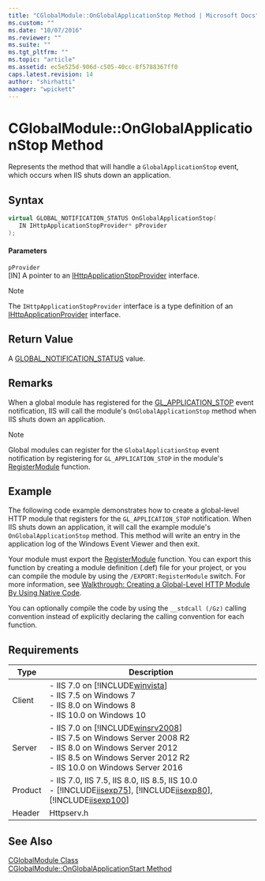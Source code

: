 ```yaml
---
title: "CGlobalModule::OnGlobalApplicationStop Method | Microsoft Docs"
ms.custom: ""
ms.date: "10/07/2016"
ms.reviewer: ""
ms.suite: ""
ms.tgt_pltfrm: ""
ms.topic: "article"
ms.assetid: ec5e525d-906d-c505-40cc-8f5788367ff0
caps.latest.revision: 14
author: "shirhatti"
manager: "wpickett"
---
```

# CGlobalModule::OnGlobalApplicationStop Method
Represents the method that will handle a `GlobalApplicationStop` event, which occurs when IIS shuts down an application.  
  
## Syntax  
  
```cpp  
virtual GLOBAL_NOTIFICATION_STATUS OnGlobalApplicationStop(  
   IN IHttpApplicationStopProvider* pProvider  
);  
```  
  
#### Parameters  
 `pProvider`  
 [IN] A pointer to an [IHttpApplicationStopProvider](../../web-development-reference\native-code-api-reference/ihttpapplicationprovider-interface.md) interface.  
  
> [!NOTE]
>  The `IHttpApplicationStopProvider` interface is a type definition of an [IHttpApplicationProvider](../../web-development-reference\native-code-api-reference/ihttpapplicationprovider-interface.md) interface.  
  
## Return Value  
 A [GLOBAL_NOTIFICATION_STATUS](../../web-development-reference\native-code-api-reference/global-notification-status-enumeration.md) value.  
  
## Remarks  
 When a global module has registered for the [GL_APPLICATION_STOP](../../web-development-reference\native-code-api-reference/request-processing-constants.md) event notification, IIS will call the module's `OnGlobalApplicationStop` method when IIS shuts down an application.  
  
> [!NOTE]
>  Global modules can register for the `GlobalApplicationStop` event notification by registering for `GL_APPLICATION_STOP` in the module's [RegisterModule](../../web-development-reference\native-code-api-reference/pfn-registermodule-function.md) function.  
  
## Example  
 The following code example demonstrates how to create a global-level HTTP module that registers for the `GL_APPLICATION_STOP` notification. When IIS shuts down an application, it will call the example module's `OnGlobalApplicationStop` method. This method will write an entry in the application log of the Windows Event Viewer and then exit.  
  
<!-- TODO: review snippet reference  [!CODE [CGlobalModuleGlobalApplicationStop#1](CGlobalModuleGlobalApplicationStop#1)]  -->  
  
 Your module must export the [RegisterModule](../../web-development-reference\native-code-api-reference/pfn-registermodule-function.md) function. You can export this function by creating a module definition (.def) file for your project, or you can compile the module by using the `/EXPORT:RegisterModule` switch. For more information, see [Walkthrough: Creating a Global-Level HTTP Module By Using Native Code](../../web-development-reference\native-code-development-overview\walkthrough-creating-a-global-level-http-module-by-using-native-code.md).  
  
 You can optionally compile the code by using the `__stdcall (/Gz)` calling convention instead of explicitly declaring the calling convention for each function.  
  
## Requirements  
  
|Type|Description|  
|----------|-----------------|  
|Client|-   IIS 7.0 on [!INCLUDE[winvista](../../wmi-provider/includes/winvista-md.md)]<br />-   IIS 7.5 on Windows 7<br />-   IIS 8.0 on Windows 8<br />-   IIS 10.0 on Windows 10|  
|Server|-   IIS 7.0 on [!INCLUDE[winsrv2008](../../wmi-provider/includes/winsrv2008-md.md)]<br />-   IIS 7.5 on Windows Server 2008 R2<br />-   IIS 8.0 on Windows Server 2012<br />-   IIS 8.5 on Windows Server 2012 R2<br />-   IIS 10.0 on Windows Server 2016|  
|Product|-   IIS 7.0, IIS 7.5, IIS 8.0, IIS 8.5, IIS 10.0<br />-   [!INCLUDE[iisexp75](../../web-development-reference/native-code-api-reference/includes/iisexp75-md.md)], [!INCLUDE[iisexp80](../../web-development-reference/native-code-api-reference/includes/iisexp80-md.md)], [!INCLUDE[iisexp100](../../web-development-reference/native-code-api-reference/includes/iisexp100-md.md)]|  
|Header|Httpserv.h|  
  
## See Also  
 [CGlobalModule Class](../../web-development-reference\native-code-api-reference/cglobalmodule-class.md)   
 [CGlobalModule::OnGlobalApplicationStart Method](../../web-development-reference\native-code-api-reference/cglobalmodule-onglobalapplicationstart-method.md)
